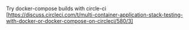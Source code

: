 Try docker-compose builds with circle-ci
[https://discuss.circleci.com/t/multi-container-application-stack-testing-with-docker-or-docker-compose-on-circleci/580/3]